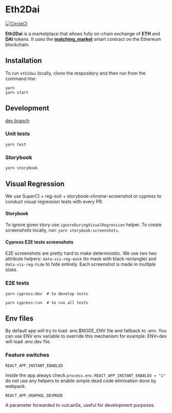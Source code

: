 # Eth2Dai

[![CircleCI](https://circleci.com/gh/OasisDEX/eth2dai.svg?style=svg)](https://circleci.com/gh/OasisDEX/eth2dai)

**Eth2Dai** is a marketplace that allows fully on-chain exchange of **ETH** and **DAI** tokens. It uses the [**matching_market**](https://etherscan.io/address/0xb7ac09c2c0217b07d7c103029b4918a2c401eecb) smart contract on the Ethereum blockchain.

## Installation

To run `eth2dai` locally, clone the respository and then run from the command line:
```
yarn
yarn start
```

## Development

[dev branch](http://eth2dai-dev.surge.sh/)

### Unit tests

```
yarn test
```

### Storybook

```
yarn storybook
```

## Visual Regression

We use SuperCI + reg-suit + storybook-chrome-screenshot or cypress to conduct visual regression tests with every PR.

#### Storybook

To ignore given story use `ignoreDuringVisualRegression` helper. To create screenshots locally, run: `yarn storybook:screenshots`.

#### Cypress E2E tests screenshots

E2E screenshots are pretty hard to make deterministic. We use two two attribute helpers: `data-vis-reg-mask` (to mask with black rectangle) and `data-vis-reg-hide` to hide entirely. Each screenshot is made in multiple sizes.

### E2E tests
```
yarn cypress:dev  # to develop tests
```

```
yarn cypress:run  # to run all tests
```

## Env files

By default app will try to load .env.$NODE_ENV file and fallback to .env. You can use ENV env variable to override this mechanism for example: ENV=dev will load .env.dev file.

### Feature switches

```
REACT_APP_INSTANT_ENABLED
```

Inside the app always check `process.env.REACT_APP_INSTANT_ENABLED = "1"` do not use any helpers to enable simple dead code elimination done by webpack.

```
REACT_APP_GRAPHQL_DEVMODE
```

A parameter forwarded to vulcan0x, useful for development purposes.
